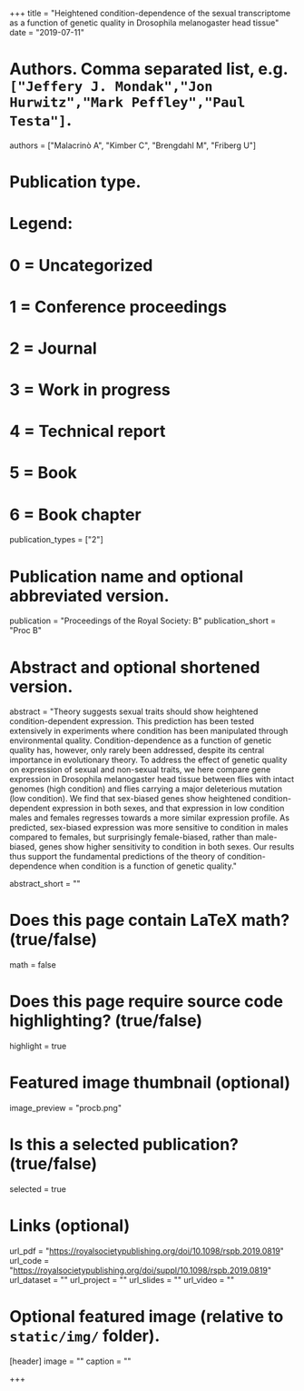 +++
title = "Heightened condition-dependence of the sexual transcriptome as a function of genetic quality in Drosophila melanogaster head tissue"
date = "2019-07-11"

# Authors. Comma separated list, e.g. `["Jeffery J. Mondak","Jon Hurwitz","Mark Peffley","Paul Testa"]`.
authors = ["Malacrinò A", "Kimber C", "Brengdahl M", "Friberg U"]

# Publication type.
# Legend:
# 0 = Uncategorized
# 1 = Conference proceedings
# 2 = Journal
# 3 = Work in progress
# 4 = Technical report
# 5 = Book
# 6 = Book chapter
publication_types = ["2"]

# Publication name and optional abbreviated version.
publication = "Proceedings of the Royal Society: B"
publication_short = "Proc B"

# Abstract and optional shortened version.
abstract = "Theory suggests sexual traits should show heightened condition-dependent expression. This prediction has been tested extensively in experiments where condition has been manipulated through environmental quality. Condition-dependence as a function of genetic quality has, however, only rarely been addressed, despite its central importance in evolutionary theory. To address the effect of genetic quality on expression of sexual and non-sexual traits, we here compare gene expression in Drosophila melanogaster head tissue between flies with intact genomes (high condition) and flies carrying a major deleterious mutation (low condition). We find that sex-biased genes show heightened condition-dependent expression in both sexes, and that expression in low condition males and females regresses towards a more similar expression profile. As predicted, sex-biased expression was more sensitive to condition in males compared to females, but surprisingly female-biased, rather than male-biased, genes show higher sensitivity to condition in both sexes. Our results thus support the fundamental predictions of the theory of condition-dependence when condition is a function of genetic quality."

abstract_short = ""

# Does this page contain LaTeX math? (true/false)
math = false

# Does this page require source code highlighting? (true/false)
highlight = true

# Featured image thumbnail (optional)
image_preview = "procb.png"

# Is this a selected publication? (true/false)
selected = true

# Links (optional)
url_pdf = "https://royalsocietypublishing.org/doi/10.1098/rspb.2019.0819"
url_code = "https://royalsocietypublishing.org/doi/suppl/10.1098/rspb.2019.0819"
url_dataset = ""
url_project = ""
url_slides = ""
url_video = ""

# Optional featured image (relative to `static/img/` folder).
[header]
image = ""
caption = ""

+++

